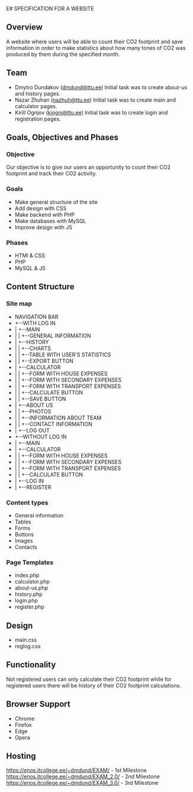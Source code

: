 E# SPECIFICATION FOR A WEBSITE

## Overview
A website where users will be able to count their CO2 footprint and save information in order to make statistics about how many tones of CO2 was produced by them during the specified month.

## Team
- Dmytro Dundakov (dmdund@ttu.ee) Initial task was to create about-us and history pages.
- Nazar Zhuhan (nazhuh@ttu.ee) Initial task was to create main and calculator pages.
- Kirill Ognjov (kiognj@ttu.ee) Initial task was to create login and registration pages.

## Goals, Objectives and Phases

### Objective
Our objective is to give our users an opportunity to count their CO2 footprint and track their CO2 activity.

### Goals
- Make general structure of the site
- Add design with CSS
- Make backend with PHP
- Make databases with MySQL
- Improve design with JS

### Phases
- HTMl & CSS
- PHP
- MySQL & JS

## Content Structure

### Site map
- NAVIGATION BAR 
-	+--WITH LOG IN
-	|	+--MAIN
-	|	|	+--GENERAL INFORMATION
-	|	+--HISTORY
-   |   |   +--CHARTS 
-	|	|	+--TABLE WITH USER'S STATISTICS
-	|	|	+--EXPORT BUTTON
-	|	+--CALCULATOR
-	|	|	+--FORM WITH HOUSE EXPENSES
-	|	|	+--FORM WITH SECONDARY EXPENSES
-	|	|	+--FORM WITH TRANSPORT EXPENSES
-	|	|	+--CALCULATE BUTTON
-	|	|	+--SAVE BUTTON
-	|	+--ABOUT US
-	|	|	+--PHOTOS
-	|	|	+--INFORMATION ABOUT TEAM
-	|	|	+--CONTACT INFORMATION
-	|	+--LOG OUT
-	+--WITHOUT LOG IN
-   |   +--MAIN
-   |   +--CALCULATOR
-	|	|	+--FORM WITH HOUSE EXPENSES
-	|	|	+--FORM WITH SECONDARY EXPENSES
-	|	|	+--FORM WITH TRANSPORT EXPENSES
-	|	|	+--CALCULATE BUTTON
-	|	+--LOG IN
-	|	+--REGISTER

### Content types
- General information
- Tables
- Forms
- Buttons
- Images
- Contacts

### Page Templates
- index.php
- calculator.php
- about-us.php
- history.php
- login.php
- register.php

## Design
- main.css
- reglog.css

## Functionality
Not registered users can only calculate their CO2 footprint while for registered users there will be history of their CO2 footprint calculations. 

## Browser Support
- Chrome
- Firefox
- Edge
- Opera

## Hosting
https://enos.itcollege.ee/~dmdund/EXAM/ - 1st Milestone
https://enos.itcollege.ee/~dmdund/EXAM_2.0/ - 2nd Milestone
https://enos.itcollege.ee/~dmdund/EXAM_3.0/ - 3rd Milestone
